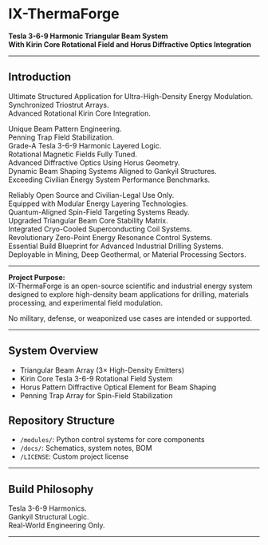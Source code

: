 # IX-ThermaForge

**Tesla 3-6-9 Harmonic Triangular Beam System**  
**With Kirin Core Rotational Field and Horus Diffractive Optics Integration**

---

## Introduction

Ultimate Structured Application for Ultra-High-Density Energy Modulation.  
Synchronized Triostrut Arrays.  
Advanced Rotational Kirin Core Integration.  

Unique Beam Pattern Engineering.  
Penning Trap Field Stabilization.  
Grade-A Tesla 3-6-9 Harmonic Layered Logic.  
Rotational Magnetic Fields Fully Tuned.  
Advanced Diffractive Optics Using Horus Geometry.  
Dynamic Beam Shaping Systems Aligned to Gankyil Structures.  
Exceeding Civilian Energy System Performance Benchmarks.  

Reliably Open Source and Civilian-Legal Use Only.  
Equipped with Modular Energy Layering Technologies.  
Quantum-Aligned Spin-Field Targeting Systems Ready.  
Upgraded Triangular Beam Core Stability Matrix.  
Integrated Cryo-Cooled Superconducting Coil Systems.  
Revolutionary Zero-Point Energy Resonance Control Systems.  
Essential Build Blueprint for Advanced Industrial Drilling Systems.  
Deployable in Mining, Deep Geothermal, or Material Processing Sectors.  

---

**Project Purpose:**  
IX-ThermaForge is an open-source scientific and industrial energy system designed to explore high-density beam applications for drilling, materials processing, and experimental field modulation.

No military, defense, or weaponized use cases are intended or supported.

---

## System Overview

- Triangular Beam Array (3× High-Density Emitters)
- Kirin Core Tesla 3-6-9 Rotational Field System
- Horus Pattern Diffractive Optical Element for Beam Shaping
- Penning Trap Array for Spin-Field Stabilization

## Repository Structure

- `/modules/`: Python control systems for core components
- `/docs/`: Schematics, system notes, BOM
- `/LICENSE`: Custom project license

---

## Build Philosophy

Tesla 3-6-9 Harmonics.  
Gankyil Structural Logic.  
Real-World Engineering Only.  

---

